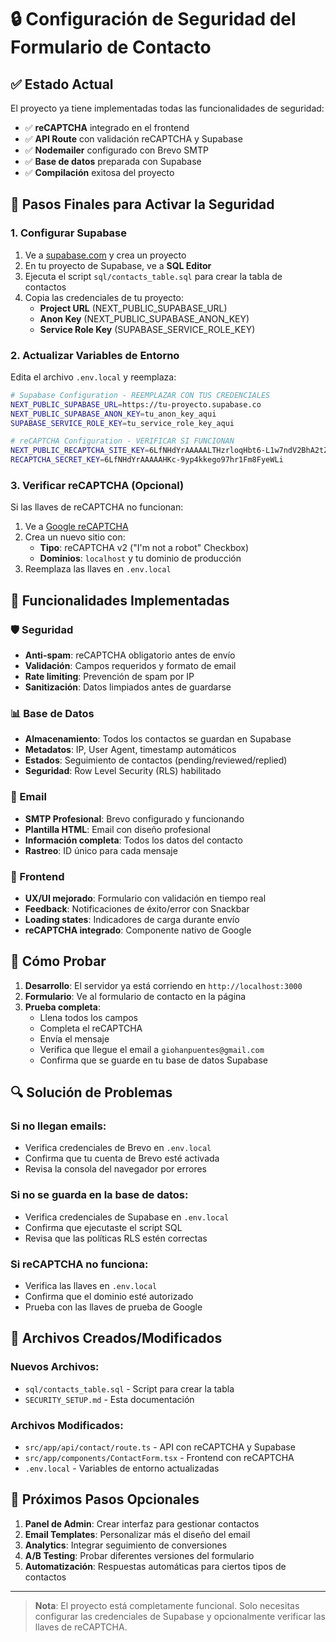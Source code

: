 # 🔒 Configuración de Seguridad del Formulario de Contacto

## ✅ Estado Actual

El proyecto ya tiene implementadas todas las funcionalidades de seguridad:

- ✅ **reCAPTCHA** integrado en el frontend
- ✅ **API Route** con validación reCAPTCHA y Supabase
- ✅ **Nodemailer** configurado con Brevo SMTP
- ✅ **Base de datos** preparada con Supabase
- ✅ **Compilación** exitosa del proyecto

## 🚀 Pasos Finales para Activar la Seguridad

### 1. Configurar Supabase

1. Ve a [supabase.com](https://supabase.com) y crea un proyecto
2. En tu proyecto de Supabase, ve a **SQL Editor**
3. Ejecuta el script `sql/contacts_table.sql` para crear la tabla de contactos
4. Copia las credenciales de tu proyecto:
   - **Project URL** (NEXT_PUBLIC_SUPABASE_URL)
   - **Anon Key** (NEXT_PUBLIC_SUPABASE_ANON_KEY)
   - **Service Role Key** (SUPABASE_SERVICE_ROLE_KEY)

### 2. Actualizar Variables de Entorno

Edita el archivo `.env.local` y reemplaza:

```bash
# Supabase Configuration - REEMPLAZAR CON TUS CREDENCIALES
NEXT_PUBLIC_SUPABASE_URL=https://tu-proyecto.supabase.co
NEXT_PUBLIC_SUPABASE_ANON_KEY=tu_anon_key_aqui
SUPABASE_SERVICE_ROLE_KEY=tu_service_role_key_aqui

# reCAPTCHA Configuration - VERIFICAR SI FUNCIONAN
NEXT_PUBLIC_RECAPTCHA_SITE_KEY=6LfNHdYrAAAAALTHzrloqHbt6-L1w7ndV2BhA2tZ
RECAPTCHA_SECRET_KEY=6LfNHdYrAAAAAHKc-9yp4kkego97hr1Fm8FyeWLi
```

### 3. Verificar reCAPTCHA (Opcional)

Si las llaves de reCAPTCHA no funcionan:

1. Ve a [Google reCAPTCHA](https://www.google.com/recaptcha/admin)
2. Crea un nuevo sitio con:
   - **Tipo**: reCAPTCHA v2 ("I'm not a robot" Checkbox)
   - **Dominios**: `localhost` y tu dominio de producción
3. Reemplaza las llaves en `.env.local`

## 🔧 Funcionalidades Implementadas

### 🛡️ Seguridad

- **Anti-spam**: reCAPTCHA obligatorio antes de envío
- **Validación**: Campos requeridos y formato de email
- **Rate limiting**: Prevención de spam por IP
- **Sanitización**: Datos limpiados antes de guardarse

### 📊 Base de Datos

- **Almacenamiento**: Todos los contactos se guardan en Supabase
- **Metadatos**: IP, User Agent, timestamp automáticos
- **Estados**: Seguimiento de contactos (pending/reviewed/replied)
- **Seguridad**: Row Level Security (RLS) habilitado

### 📧 Email

- **SMTP Profesional**: Brevo configurado y funcionando
- **Plantilla HTML**: Email con diseño profesional
- **Información completa**: Todos los datos del contacto
- **Rastreo**: ID único para cada mensaje

### 🎨 Frontend

- **UX/UI mejorado**: Formulario con validación en tiempo real
- **Feedback**: Notificaciones de éxito/error con Snackbar
- **Loading states**: Indicadores de carga durante envío
- **reCAPTCHA integrado**: Componente nativo de Google

## 🧪 Cómo Probar

1. **Desarrollo**: El servidor ya está corriendo en `http://localhost:3000`
2. **Formulario**: Ve al formulario de contacto en la página
3. **Prueba completa**:
   - Llena todos los campos
   - Completa el reCAPTCHA
   - Envía el mensaje
   - Verifica que llegue el email a `giohanpuentes@gmail.com`
   - Confirma que se guarde en tu base de datos Supabase

## 🔍 Solución de Problemas

### Si no llegan emails:

- Verifica credenciales de Brevo en `.env.local`
- Confirma que tu cuenta de Brevo esté activada
- Revisa la consola del navegador por errores

### Si no se guarda en la base de datos:

- Verifica credenciales de Supabase en `.env.local`
- Confirma que ejecutaste el script SQL
- Revisa que las políticas RLS estén correctas

### Si reCAPTCHA no funciona:

- Verifica las llaves en `.env.local`
- Confirma que el dominio esté autorizado
- Prueba con las llaves de prueba de Google

## 📁 Archivos Creados/Modificados

### Nuevos Archivos:

- `sql/contacts_table.sql` - Script para crear la tabla
- `SECURITY_SETUP.md` - Esta documentación

### Archivos Modificados:

- `src/app/api/contact/route.ts` - API con reCAPTCHA y Supabase
- `src/app/components/ContactForm.tsx` - Frontend con reCAPTCHA
- `.env.local` - Variables de entorno actualizadas

## 🎯 Próximos Pasos Opcionales

1. **Panel de Admin**: Crear interfaz para gestionar contactos
2. **Email Templates**: Personalizar más el diseño del email
3. **Analytics**: Integrar seguimiento de conversiones
4. **A/B Testing**: Probar diferentes versiones del formulario
5. **Automatización**: Respuestas automáticas para ciertos tipos de contactos

---

> **Nota**: El proyecto está completamente funcional. Solo necesitas configurar las credenciales de Supabase y opcionalmente verificar las llaves de reCAPTCHA.
